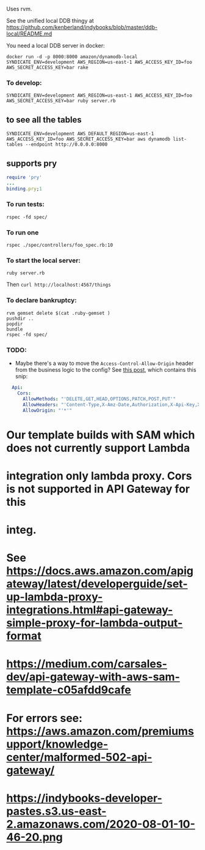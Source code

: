 Uses rvm.

See the unified local DDB thingy at https://github.com/kenberland/indybooks/blob/master/ddb-local/README.md

You need a local DDB server in docker:

```
docker run -d -p 8000:8000 amazon/dynamodb-local
SYNDICATE_ENV=development AWS_REGION=us-east-1 AWS_ACCESS_KEY_ID=foo AWS_SECRET_ACCESS_KEY=bar rake
```

### To develop:
```
SYNDICATE_ENV=development AWS_REGION=us-east-1 AWS_ACCESS_KEY_ID=foo AWS_SECRET_ACCESS_KEY=bar ruby server.rb
```

## to see all the tables
`SYNDICATE_ENV=development AWS_DEFAULT_REGION=us-east-1 AWS_ACCESS_KEY_ID=foo AWS_SECRET_ACCESS_KEY=bar aws dynamodb list-tables --endpoint http://0.0.0.0:8000`

## supports pry
```ruby
require 'pry'
...
binding.pry;1
```

### To run tests:

```
rspec -fd spec/
```
### To run one
```
rspec ./spec/controllers/foo_spec.rb:10

```


### To start the local server:
```
ruby server.rb
```

Then `curl http://localhost:4567/things`

### To declare bankruptcy:
```
rvm gemset delete $(cat .ruby-gemset )
pushdir ..
popdir
bundle
rspec -fd spec/
```


### TODO:

- Maybe there's a way to move the `Access-Control-Allow-Origin` header from the business logic to the config? See [this post](https://alexharv074.github.io/2019/03/31/introduction-to-sam-part-iii-adding-a-proxy-endpoint-and-cors-configuration.html), which contains this snip:

```yaml
  Api:
    Cors:
      AllowMethods: "'DELETE,GET,HEAD,OPTIONS,PATCH,POST,PUT'"
      AllowHeaders: "'Content-Type,X-Amz-Date,Authorization,X-Api-Key,X-Amz-Security-Token'"
      AllowOrigin: "'*'"
```


  # Our template builds with SAM which does not currently support Lambda
  # integration only lambda proxy. Cors is not supported in API Gateway for this
  # integ.
  # See https://docs.aws.amazon.com/apigateway/latest/developerguide/set-up-lambda-proxy-integrations.html#api-gateway-simple-proxy-for-lambda-output-format
  # https://medium.com/carsales-dev/api-gateway-with-aws-sam-template-c05afdd9cafe

  # For errors see: https://aws.amazon.com/premiumsupport/knowledge-center/malformed-502-api-gateway/
  # https://indybooks-developer-pastes.s3.us-east-2.amazonaws.com/2020-08-01-10-46-20.png


